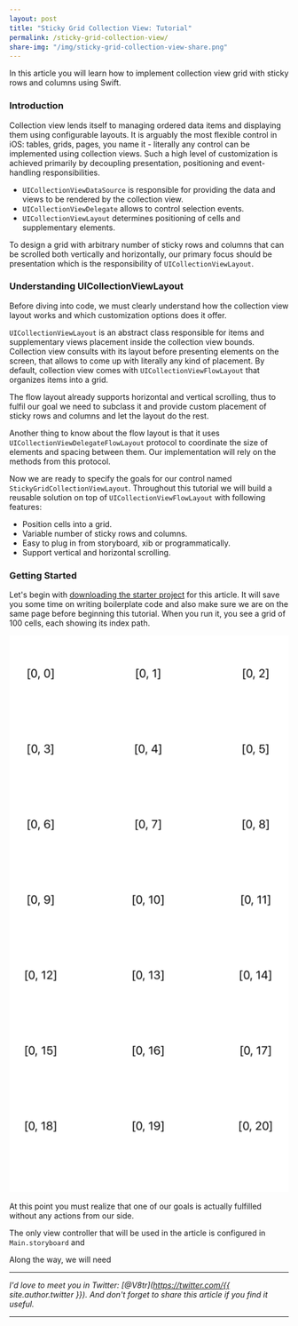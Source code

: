 ```yaml
---
layout: post
title: "Sticky Grid Collection View: Tutorial"
permalink: /sticky-grid-collection-view/
share-img: "/img/sticky-grid-collection-view-share.png"
---
```


In this article you will learn how to implement collection view grid with sticky rows and columns using Swift.

### Introduction

Collection view lends itself to managing ordered data items and displaying them using configurable layouts. It is arguably the most flexible control in iOS: tables, grids, pages, you name it - literally any control can be implemented using collection views. Such a high level of customization is achieved primarily by decoupling presentation, positioning and event-handling responsibilities.

- `UICollectionViewDataSource` is responsible for providing the data and views to be rendered by the collection view.
- `UICollectionViewDelegate` allows to control selection events.
- `UICollectionViewLayout` determines positioning of cells and supplementary elements.

To design a grid with arbitrary number of sticky rows and columns that can be scrolled both vertically and horizontally, our primary focus should be presentation which is the responsibility of `UICollectionViewLayout`.

### Understanding UICollectionViewLayout

Before diving into code, we must clearly understand how the collection view layout works and which customization options does it offer.

`UICollectionViewLayout` is an abstract class responsible for items and supplementary views placement inside the collection view bounds. Collection view consults with its layout before presenting elements on the screen, that allows to come up with literally any kind of placement. By default, collection view comes with `UICollectionViewFlowLayout` that organizes items into a grid. 

The flow layout already supports horizontal and vertical scrolling, thus to fulfil our goal we need to subclass it and provide custom placement of sticky rows and columns and let the layout do the rest.

Another thing to know about the flow layout is that it uses `UICollectionViewDelegateFlowLayout` protocol to coordinate the size of elements and spacing between them. Our implementation will rely on the methods from this protocol.

Now we are ready to specify the goals for our control named `StickyGridCollectionViewLayout`. Throughout this tutorial we will build a reusable solution on top of `UICollectionViewFlowLayout` with following features:
- Position cells into a grid.
- Variable number of sticky rows and columns.
- Easy to plug in from storyboard, xib or programmatically.
- Support vertical and horizontal scrolling.

<!-- An object that manages an ordered collection of data items and presents them using customizable layouts.


Collection view is arguably the most flexible control in iOS and macOS development. You can implement literally anything by means of collection views. Decoupling presentation and positioning is what makes collection views so customizable.

UICollectionViewDelegate and 

Standard ways of customization include `delegate` and `dataSource` methods and tweak

One way of customizing it is by means of a number of `delegate` and `dataSource` methods. However your options are not limited with it. To make one step further you can provide your own collection view layout.

`UICollectionViewLayout` defines positioning of cells and supplementary elements inside collection view bounds. Collection view always consults with its layout before presenting elements on the screen, that gives you just enough opportunities to come up with literally any kind of placement. By default, collection view uses `UICollectionViewFlowLayout` that organizes items into a grid. 

Throughout this tutorial we will build a reusable solution on top of `UICollectionViewFlowLayout`. It will have the following features:
- Position cells into a grid.
- Configurable number of sticky rows and columns.
- Easy to plug in from storyboard, xib or programmatically.
- Support vertical and horizontal scrolling. -->

### Getting Started

Let's begin with [downloading the starter project][starter-repo] for this article. It will save you some time on writing boilerplate code and also make sure we are on the same page before beginning this tutorial. When you run it, you see a grid of 100 cells, each showing its index path.

<p align="center">
    <a href="{{ "/img/sticky-grid-collection-view/starter.png" | absolute_url }}">
        <img src="/img/sticky-grid-collection-view/starter.png" alt="Sticky Grid Collection View: Tutorial - Starter Project"/>
    </a>
</p>

At this point you must realize that one of our goals is actually fulfilled without any actions from our side. 

The only view controller that will be used in the article is configured in `Main.storyboard` and 


Along the way, we will need 

---

*I'd love to meet you in Twitter: [@V8tr](https://twitter.com/{{ site.author.twitter }}). And don't forget to share this article if you find it useful.*

---

[starter-repo]: https://github.com/V8tr/UITableViewCellAnimation-Article-Starter